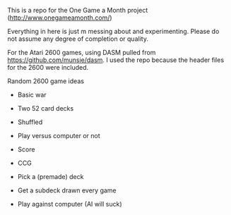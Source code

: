 This is a repo for the One Game a Month project (http://www.onegameamonth.com/)

Everything in here is just m messing about and experimenting. Please do not assume any degree of completion or quality.

For the Atari 2600 games, using DASM pulled from https://github.com/munsie/dasm. I used the repo because the header files for the 2600 were included.

Random 2600 game ideas
- Basic war
 - Two 52 card decks
 - Shuffled
 - Play versus computer or not
 - Score

- CCG
 - Pick a (premade) deck
 - Get a subdeck drawn every game
 - Play against computer (AI will suck)
